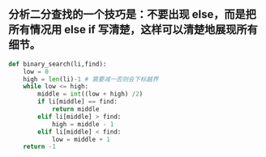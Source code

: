 ## 分析二分查找的一个技巧是：不要出现 else，而是把所有情况用 else if 写清楚，这样可以清楚地展现所有细节。
```python
def binary_search(li,find):
    low = 0
    high = len(li)-1 # 需要减一否则会下标越界
    while low <= high:
        middle = int((low + high) /2)
        if li[middle] == find:
            return middle
        elif li[middle] > find:
            high = middle - 1
        elif li[middle] < find:
            low = middle + 1
    return -1
```
